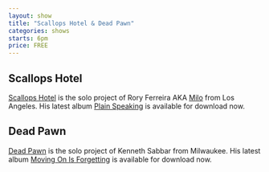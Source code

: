```yaml
---
layout: show
title: "Scallops Hotel & Dead Pawn"
categories: shows
starts: 6pm
price: FREE
---
```

## Scallops Hotel

[Scallops Hotel][milo] is the solo project of Rory Ferreira AKA [Milo][milo] from Los Angeles. His latest album [Plain Speaking][plain-speaking] is available for download now.

## Dead Pawn

[Dead Pawn][dead-pawn] is the solo project of Kenneth Sabbar from Milwaukee.
His latest album [Moving On Is Forgetting][dead-pawn] is available for download now.

[dead-pawn]: https://deadpawn.bandcamp.com/album/moving-on-is-forgetting
[milo]: https://miloraps.bandcamp.com
[plain-speaking]: https://miloraps.bandcamp.com/album/plain-speaking
